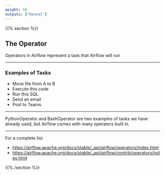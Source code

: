 ```yaml
---
weight: 50
outputs: ["Reveal"]
---
```


{{% section %}}

## The Operator

Operators in Airflow represent a task that Airflow will run

---

### Examples of Tasks

- Move file from A to B
- Execute this code
- Run this SQL
- Send an email
- Post to Teams

---

PythonOperator and BashOperator are two examples of tasks we have already used, but Airflow comes with many operators built in.

---

For a complete list:

- https://airflow.apache.org/docs/stable/_api/airflow/operators/index.html
- https://airflow.apache.org/docs/stable/_api/airflow/contrib/operators/index.html

{{% /section %}}